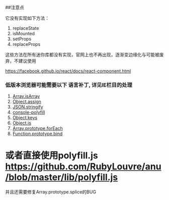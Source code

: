 ##注意点

它没有实现如下方法：
1. replaceState
2. isMounted
3. setProps
4. replaceProps

这些方法在所有迷你库都没有实现，官网上也不再出现，逐渐变边缘化与可能被废弃，不建议使用

https://facebook.github.io/react/docs/react-component.html


### 低版本浏览器可能需要以下 语言补丁, 详见IE栏目的处理

1. [Array.isArray](https://github.com/juliangruber/isarray/)
2. [Object.assign](https://github.com/ryanhefner/Object.assign)
3. [JSON.stringify](https://github.com/flowersinthesand/stringifyJSON)
4. [console-polyfill](https://github.com/paulmillr/console-polyfill) 
5. [Object.keys](https://github.com/ljharb/object-keys)
6. [Object.is](https://github.com/ljharb/object-is)
7. [Array.prototype.forEach](polyfill/Array.prototype.forEach)
8. [Function.prototype.bind](https://github.com/leahciMic/polyfill-function-prototype-bind)

或者直接使用**polyfill.js** https://github.com/RubyLouvre/anu/blob/master/lib/polyfill.js
=======
并且还需要修复Array.prototype.splice的BUG 
